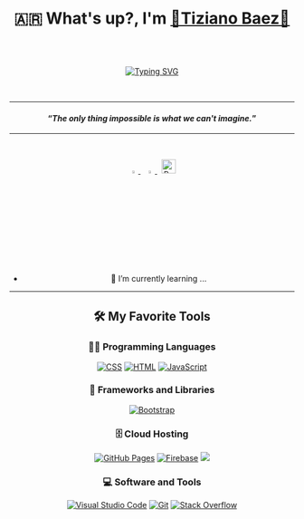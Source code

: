 <p>
  <h1 align="center"><b>🇦🇷 What's up?, I'm <a href="#">🔴Tiziano Baez🔴</a></b></h1>
</p>
<!-- HTML -->
<br>
<br>
<p align="center">
  <a href="https://git.io/typing-svg"><img src="https://readme-typing-svg.demolab.com?font=Poppins&pause=1000&color=F71F1F&background=101010F8&center=true&vCenter=true&width=435&lines=Tecnology+and+Programming;Music+Producer;Learn+and+Create" alt="Typing SVG" /></a>
</p>
<br>

<hr>
<!-- MAIN PHRASE SECTION -->
<span align="center">
  <span>
    <h4 align="center">“<em>The only thing impossible is what we can't imagine.</em>”</h4>
</span>

<hr>

<br>

<p align="center">
  <a href="https://www.linkedin.com/in/tiziano-baez-iron-kid/">
   <img src="https://img.icons8.com/color/48/000000/linkedin.png" width="3.5%"/>
    </a><span>&nbsp;</span>
  <a href="mailto:tizibaezrubi1111@gmail.com">
    <img src="https://img.icons8.com/fluent/48/000000/gmail.png" width="3.5%"/>
    </a><span>&nbsp;</span>
    <a href="#" target="_blank"><img src="https://img.shields.io/badge/portfolio-%2324292e.svg?&style=for-the-badge&logo=pfsense&logoColor=white&logoSize=30" alt="Portfolio" height="25" /></a>
</p>

<br>

- 🌱 I’m currently learning ...

<hr>

## 🛠️ My Favorite Tools

### 👨‍💻 Programming Languages

<p>
    <a href="https://github.com/search?q=user%3ADenverCoder1+is%3Arepo+language%3Acss"><img alt="CSS" src="https://img.shields.io/badge/CSS%20-%231572B6.svg?logo=css3&logoColor=white"></a>
    <a href="https://github.com/search?q=user%3ADenverCoder1+is%3Arepo+language%3Ahtml"><img alt="HTML" src="https://img.shields.io/badge/HTML%20-%23E34F26.svg?logo=html5&logoColor=white"></a>
    <a href="https://github.com/search?q=user%3ADenverCoder1+is%3Arepo+language%3Ajavascript"><img alt="JavaScript" src="https://img.shields.io/badge/JavaScript%20-%23F7DF1E.svg?logo=javascript&logoColor=black"></a>
    <!-- <a href="https://github.com/search?q=user%3ADenverCoder1+is%3Arepo+language%3Apython"><img alt="Python" src="https://img.shields.io/badge/Python%20-%2314354C.svg?logo=python&logoColor=white"></a> -->
    <!-- <a href="https://github.com/search?q=user%3ADenverCoder1+is%3Arepo+language%3Asql"><img alt="SQL" src="https://img.shields.io/badge/SQL%20-%23025E8C.svg?logo=amazon-dynamodb&logoColor=white"></a> -->

### 🧰 Frameworks and Libraries

<p>
    <a href="#"><img alt="Bootstrap" src="https://img.shields.io/badge/Bootstrap-563D7C?style=for-the-badge&logo=bootstrap&logoColor=white"></a>
</p>

### 🗄️ Cloud Hosting

<p>
    <a href="#"><img alt="GitHub Pages" src="https://img.shields.io/badge/GitHub%20Pages-%23327FC7.svg?logo=github&logoColor=white"></a>
    <!-- <a href="#"><img alt="MySQL" src="https://img.shields.io/badge/MySQL-00000F?style=for-the-badge&logo=mysql&logoColor=white"></a> -->
    <a href="#"><img alt="Firebase" src ="https://img.shields.io/badge/Firebase-%23316192.svg?logo=firebase&logoColor=white"></a>
    <a href="#"><img src="https://img.shields.io/badge/netlify-%23000000.svg?style=for-the-badge&logo=netlify&logoColor=#00C7B7"></a>
</p>

### 💻 Software and Tools

<p>
    <a href="#"><img alt="Visual Studio Code" src="https://img.shields.io/badge/Visual%20Studio%20Code-0078d7.svg?logo=visual-studio-code&logoColor=white"></a>
    <a href="#"><img alt="Git" src="https://img.shields.io/badge/Git%20-%23F05033.svg?logo=git&logoColor=white"></a>
    <a href="#"><img alt="Stack Overflow" src="https://img.shields.io/badge/-Stack%20Overflow-FE7A16?logo=stack-overflow&logoColor=white"></a>
</p>
